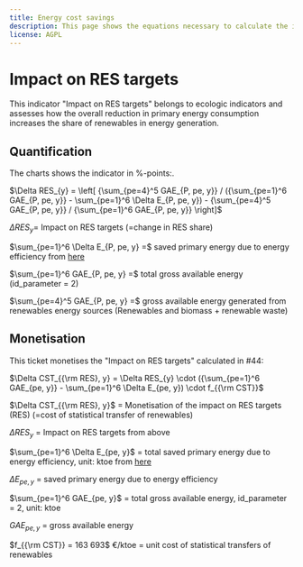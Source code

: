 ```yaml
---
title: Energy cost savings
description: This page shows the equations necessary to calculate the impact of energy efficiency on RES targets.
license: AGPL
---
```


<!--
© 2024, 2025 Fraunhofer-Gesellschaft e.V., München

SPDX-License-Identifier: AGPL-3.0-or-later
-->

Impact on RES targets
===

This indicator "Impact on RES targets" belongs to ecologic indicators and assesses how the overall reduction in primary 
energy consumption increases the share of renewables in energy generation. 

Quantification
-

The charts shows the indicator in %-points:.

$\Delta RES_{y} = \left[ {\sum_{pe=4}^5 GAE_{P, pe, y}} / ({\sum_{pe=1}^6 GAE_{P, pe, y}} - \sum_{pe=1}^6 \Delta E_{P, pe, y}) - {\sum_{pe=4}^5 GAE_{P, pe, y}} / {\sum_{pe=1}^6 GAE_{P, pe, y}} \right]$

$\Delta RES_{y} =$ Impact on RES targets (=change in RES share)

$\sum_{pe=1}^6 \Delta E_{P, pe, y} =$ saved primary energy due to energy efficiency from [here](./PEC_FEC_savings.md)

$\sum_{pe=1}^6 GAE_{P, pe, y} =$ total gross available energy (id_parameter = 2)

$\sum_{pe=4}^5 GAE_{P, pe, y} =$ gross available energy generated from renewables energy sources (Renewables and biomass + renewable waste)

Monetisation
-

This ticket monetises the "Impact on RES targets" calculated in #44:

$\Delta CST_{{\rm RES}, y} = \Delta RES_{y} \cdot ({\sum_{pe=1}^6 GAE_{pe, y}} - \sum_{pe=1}^6 \Delta E_{pe, y}) \cdot f_{{\rm CST}}$

$\Delta CST_{{\rm RES}, y}$ = Monetisation of the impact on RES targets (RES) (=cost of statistical transfer of renewables)

$\Delta RES_{y}$ = Impact on RES targets from above

$\sum_{pe=1}^6 \Delta E_{pe, y}$ = total saved primary energy due to energy efficiency, unit: ktoe from [here](./PEC_FEC_savings.md)

$\Delta E_{pe, y}$ = saved primary energy due to energy efficiency

$\sum_{pe=1}^6 GAE_{pe, y}$ = total gross available energy, id_parameter = 2, unit: ktoe

$GAE_{pe, y}$ = gross available energy



$f_{{\rm CST}} = 163 693$ €/ktoe = unit cost of statistical transfers of renewables